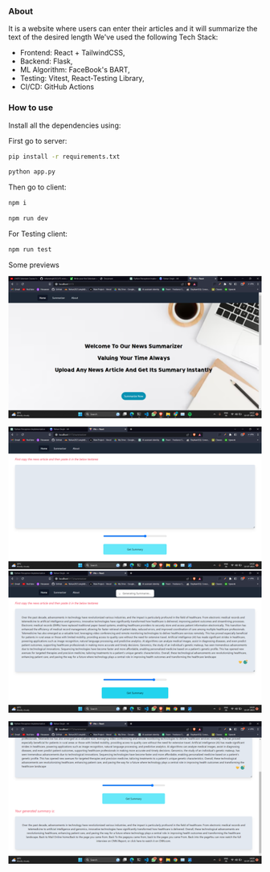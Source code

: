 ### About

It is a website where users can enter their articles and it will summarize the text of the desired length
We've used the following Tech Stack:
- Frontend: React + TailwindCSS,
- Backend: Flask,
- ML Algorithm: FaceBook's BART,
- Testing: Vitest, React-Testing Library,
- CI/CD: GitHub Actions

### How to use

Install all the dependencies using:

First go to server:

```bash
pip install -r requirements.txt
```

```bash
python app.py
```

Then go to client:

```bash
npm i
```

```bash
npm run dev
```

For Testing client:

```bash
npm run test
```

Some previews

![home](./images/Screenshot24.png)

![aricle](./images/Screenshot26.png)
![aricle](./images/Screenshot27.png)

![summary](./images/Screenshot29.png)
